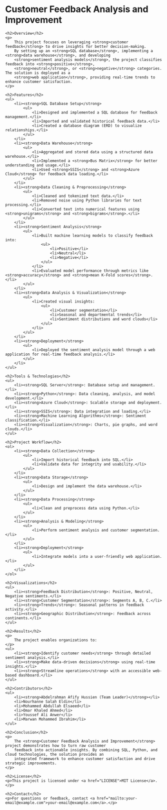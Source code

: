 <!DOCTYPE html>
<html lang="en">
<head>
    <meta charset="UTF-8">
    <meta name="viewport" content="width=device-width, initial-scale=1.0">
    <title>Customer Feedback Analysis and Improvement</title>
</head>
<body>
    <h1>Customer Feedback Analysis and Improvement</h1>

    <h2>Overview</h2>
    <p>
        This project focuses on leveraging <strong>customer feedback</strong> to drive insights for better decision-making. 
        By setting up an <strong>SQL database</strong>, implementing a <strong>data warehouse</strong>, and developing 
        <strong>sentiment analysis models</strong>, the project classifies feedback into <strong>positive</strong>, 
        <strong>neutral</strong>, or <strong>negative</strong> categories. The solution is deployed as a 
        <strong>web application</strong>, providing real-time trends to enhance customer satisfaction.
    </p>

    <h2>Features</h2>
    <ul>
        <li><strong>SQL Database Setup</strong>
            <ul>
                <li>Designed and implemented a SQL database for feedback management.</li>
                <li>Imported and validated historical feedback data.</li>
                <li>Created a database diagram (ERD) to visualize relationships.</li>
            </ul>
        </li>
        <li><strong>Data Warehouse</strong>
            <ul>
                <li>Aggregated and stored data using a structured data warehouse.</li>
                <li>Implemented a <strong>Bus Matrix</strong> for better understanding and usage.</li>
                <li>Used <strong>SSIS</strong> and <strong>Azure Cloud</strong> for feedback data loading.</li>
            </ul>
        </li>
        <li><strong>Data Cleaning & Preprocessing</strong>
            <ul>
                <li>Cleaned and tokenized text data.</li>
                <li>Removed noise using Python libraries for text processing.</li>
                <li>Converted text into numerical features using <strong>unigrams</strong> and <strong>bigrams</strong>.</li>
            </ul>
        </li>
        <li><strong>Sentiment Analysis</strong>
            <ul>
                <li>Built machine learning models to classify feedback into:
                    <ul>
                        <li>Positive</li>
                        <li>Neutral</li>
                        <li>Negative</li>
                    </ul>
                </li>
                <li>Evaluated model performance through metrics like <strong>accuracy</strong> and <strong>mean K-Fold scores</strong>.</li>
            </ul>
        </li>
        <li><strong>Data Analysis & Visualization</strong>
            <ul>
                <li>Created visual insights:
                    <ul>
                        <li>Customer segmentation</li>
                        <li>Seasonal and departmental trends</li>
                        <li>Sentiment distributions and word clouds</li>
                    </ul>
                </li>
            </ul>
        </li>
        <li><strong>Deployment</strong>
            <ul>
                <li>Deployed the sentiment analysis model through a web application for real-time feedback analysis.</li>
            </ul>
        </li>
    </ul>

    <h2>Tools & Technologies</h2>
    <ul>
        <li><strong>SQL Server</strong>: Database setup and management.</li>
        <li><strong>Python</strong>: Data cleaning, analysis, and model development.</li>
        <li><strong>Azure Cloud</strong>: Scalable storage and deployment.</li>
        <li><strong>SSIS</strong>: Data integration and loading.</li>
        <li><strong>Machine Learning Algorithms</strong>: Sentiment classification.</li>
        <li><strong>Visualization</strong>: Charts, pie graphs, and word clouds.</li>
    </ul>

    <h2>Project Workflow</h2>
    <ol>
        <li><strong>Data Collection</strong>
            <ul>
                <li>Import historical feedback into SQL.</li>
                <li>Validate data for integrity and usability.</li>
            </ul>
        </li>
        <li><strong>Data Storage</strong>
            <ul>
                <li>Design and implement the data warehouse.</li>
            </ul>
        </li>
        <li><strong>Data Processing</strong>
            <ul>
                <li>Clean and preprocess data using Python.</li>
            </ul>
        </li>
        <li><strong>Analysis & Modeling</strong>
            <ul>
                <li>Perform sentiment analysis and customer segmentation.</li>
            </ul>
        </li>
        <li><strong>Deployment</strong>
            <ul>
                <li>Integrate models into a user-friendly web application.</li>
            </ul>
        </li>
    </ol>

    <h2>Visualizations</h2>
    <ul>
        <li><strong>Feedback Distribution</strong>: Positive, Neutral, Negative sentiments.</li>
        <li><strong>Customer Segmentation</strong>: Segments A, B, C.</li>
        <li><strong>Trends</strong>: Seasonal patterns in feedback activity.</li>
        <li><strong>Geographic Distribution</strong>: Feedback across continents.</li>
    </ul>

    <h2>Results</h2>
    <p>
        The project enables organizations to:
    </p>
    <ul>
        <li><strong>Identify customer needs</strong> through detailed sentiment analysis.</li>
        <li><strong>Make data-driven decisions</strong> using real-time insights.</li>
        <li><strong>Streamline operations</strong> with an accessible web-based dashboard.</li>
    </ul>

    <h2>Contributors</h2>
    <ul>
        <li><strong>Abdelrahman Afify Hussien (Team Leader)</strong></li>
        <li>Nourhanne Salah Eldin</li>
        <li>Mohammed Abdullah Elsaeed</li>
        <li>Omar Khaled Ahmed</li>
        <li>Youssef Ali Anwer</li>
        <li>Marwan Mohammed Ibrahim</li>
    </ul>

    <h2>Conclusion</h2>
    <p>
        The <strong>Customer Feedback Analysis and Improvement</strong> project demonstrates how to turn raw customer 
        feedback into actionable insights. By combining SQL, Python, and cloud technologies, the solution provides an 
        integrated framework to enhance customer satisfaction and drive strategic improvements.
    </p>

    <h2>License</h2>
    <p>This project is licensed under <a href="LICENSE">MIT License</a>.</p>

    <h2>Contact</h2>
    <p>For questions or feedback, contact <a href="mailto:your-email@example.com">your-email@example.com</a>.</p>
</body>
</html>


